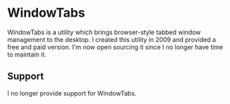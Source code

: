 # WindowTabs

WindowTabs is a utility which brings browser-style tabbed window management to the desktop. I created this utility in 2009 and 
provided a free and paid version. I'm now open sourcing it since I no longer have time to maintain it.

## Support
I no longer provide support for WindowTabs.

